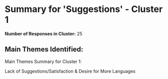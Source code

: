 # Summary for 'Suggestions' - Cluster 1

**Number of Responses in Cluster:** 25

## Main Themes Identified:

Main Themes Summary for Cluster 1:

Lack of Suggestions/Satisfaction & Desire for More Languages